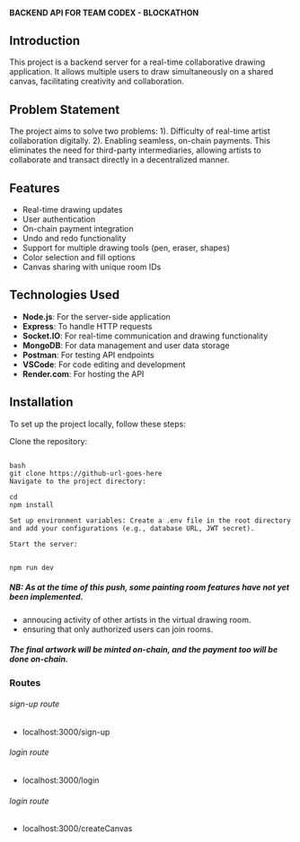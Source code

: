 #### BACKEND API FOR TEAM CODEX - BLOCKATHON


## Introduction
This project is a backend server for a real-time collaborative drawing application. It allows multiple users to draw simultaneously on a shared canvas, facilitating creativity and collaboration.

## Problem Statement
The project aims to solve two problems: 1). Difficulty of real-time artist collaboration digitally. 2). Enabling seamless, on-chain payments. This eliminates the need for third-party intermediaries, allowing artists to collaborate and transact directly in a decentralized manner.

## Features
- Real-time drawing updates
- User authentication
- On-chain payment integration
- Undo and redo functionality
- Support for multiple drawing tools (pen, eraser, shapes)
- Color selection and fill options
- Canvas sharing with unique room IDs

## Technologies Used
- **Node.js**: For the server-side application
- **Express**: To handle HTTP requests
- **Socket.IO**: For real-time communication and drawing functionality
- **MongoDB**: For data management and user data storage
- **Postman**: For testing API endpoints
- **VSCode**: For code editing and development
- **Render.com**: For hosting the API

## Installation
To set up the project locally, follow these steps:

 Clone the repository:
   ```
   
   bash
   git clone https://github-url-goes-here
Navigate to the project directory:

cd 
npm install

Set up environment variables: Create a .env file in the root directory and add your configurations (e.g., database URL, JWT secret).

Start the server:


npm run dev
```


##### NB: As at the time of this push, some painting room features have not yet been implemented. 
- annoucing activity of other artists in the virtual drawing room.
- ensuring that only authorized users can join rooms.

##### The final artwork will be minted on-chain, and the payment too will be done on-chain.



### Routes
######  sign-up route 
- localhost:3000/sign-up

######  login route 
- localhost:3000/login

######  login route 
- localhost:3000/createCanvas

